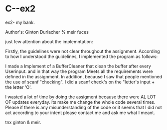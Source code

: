 # C--ex2
ex2- my bank.

Author's: Ginton Durlacher % meir fuces

just few attention about the implemntation:

Firstly, the guidelines were not clear throughout the assignment.
According to how I understood the guidelines, I implemented the program as follows:


I made a Implement of a BufferCleaner that clean the buffer after every Userinput. and in that way the program Meets all
the requirements were defined in the assignment.
In addition, because I saw that people mentioned the use of scanf "checking". I did a scanf check's on the "letter's input + the letter 'O'.

I wasted a lot of time  by doing  the assigment because there were AL LOT OF updates everyday.
its make me  change the whole code several times.
Please if there is any misunderstanding of the code or it seems that I did not act according to your intent
please contact me and ask me what I meant.

tnx 
ginton & meir.
